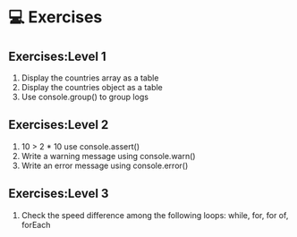 # 💻 Exercises

## Exercises:Level 1

1.  Display the countries array as a table
2.  Display the countries object as a table
3.  Use console.group() to group logs

## Exercises:Level 2

1. 10 > 2 \* 10 use console.assert()
2. Write a warning message using console.warn()
3. Write an error message using console.error()

## Exercises:Level 3

1. Check the speed difference among the following loops: while, for, for of, forEach